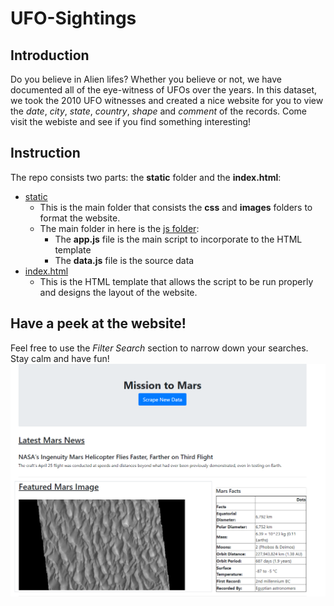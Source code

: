 # UFO-Sightings

## Introduction

Do you believe in Alien lifes? Whether you believe or not, we have documented all of the eye-witness of UFOs over the years. In this dataset, we took the 2010 UFO witnesses and created a nice website for you to view the *date*, *city*, *state*, *country*, *shape* and *comment* of the records. Come visit the webiste and see if you find something interesting!

## Instruction

The repo consists two parts: the **static** folder and the **index.html**:
- [static](https://github.com/Grace-Bijun-Li/mars-web-scraping/blob/main/mission_to_mars/mission_to_mars.ipynb)
    - This is the main folder that consists the **css** and **images** folders to format the website. 
    - The main folder in here is the [js folder](https://github.com/Grace-Bijun-Li/mars-web-scraping/blob/main/mission_to_mars/mission_to_mars.ipynb):
        - The **app.js** file is the main script to incorporate to the HTML template
        - The **data.js** file is the source data
- [index.html](https://github.com/Grace-Bijun-Li/mars-web-scraping/blob/main/mission_to_mars/mission_to_mars.ipynb)
    - This is the HTML template that allows the script to be run properly and designs the layout of the website.

## Have a peek at the website!
Feel free to use the *Filter Search* section to narrow down your searches. Stay calm and have fun!
![website-shot.png](https://github.com/Grace-Bijun-Li/mars-web-scraping/blob/main/screenshots/final_application_1.PNG)